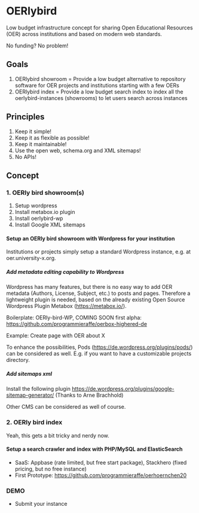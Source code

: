 # OERlybird
Low budget infrastructure concept for sharing Open Educational Resources (OER) across institutions and based on modern web standards.

No funding? No problem!

## Goals
1. OERlybird showroom = Provide a low budget alternative to repository software for OER projects and institutions starting with a few OERs 
2. OERlybird index = Provide a low budget search index to index all the oerlybird-instances (showrooms) to let users search across instances

## Principles
1. Keep it simple!
2. Keep it as flexible as possible!
3. Keep it maintainable!
4. Use the open web, schema.org and XML sitemaps!
5. No APIs!

## Concept

### 1. OERly bird showroom(s)

1. Setup wordpress
2. Install metabox.io plugin
3. Install oerlybird-wp
4. Install Google XML sitemaps

#### Setup an OERly bird showroom with Wordpress for your institution
Institutions or projects simply setup a standard Wordpress instance, e.g. at oer.university-x.org. 

##### Add metadata editing capability to Wordpress
Wordpress has many features, but there is no easy way to add OER metadata (Authors, License, Subject, etc.) to posts and pages. Therefore a lightweight plugin is needed, based on the already existing Open Source Wordpress Plugin Metabox (https://metabox.io/).

Boilerplate: OERly-bird-WP, COMING SOON
first alpha: https://github.com/programmieraffe/oerbox-highered-de

Example: Create page with OER about X

To enhance the possibilities, Pods (https://de.wordpress.org/plugins/pods/) can be considered as well. E.g. if you want to have a customizable projects directory.

##### Add sitemaps xml

Install the following plugin
https://de.wordpress.org/plugins/google-sitemap-generator/ (Thanks to Arne Brachhold)

Other CMS can be considered as well of course. 

### 2. OERly bird index

Yeah, this gets a bit tricky and nerdy now. 

#### Setup a search crawler and index with PHP/MySQL and ElasticSearch

- SaaS: Appbase (rate limited, but free start package), Stackhero (fixed pricing, but no free instance)
- First Prototype: https://github.com/programmieraffe/oerhoernchen20

### DEMO

- Submit your instance
